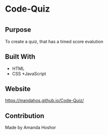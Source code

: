 # Code-Quiz

#
## Purpose
To create a quiz, that has a timed score evalution

## Built With
* HTML
* CSS
*JavaScript


## Website
https://mandahos.github.io/Code-Quiz/

## Contribution
Made by Amanda Hoshor

